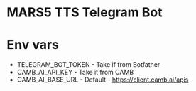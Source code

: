 # MARS5 TTS Telegram Bot

# Env vars
- TELEGRAM_BOT_TOKEN - Take if from Botfather
- CAMB_AI_API_KEY - Take it from CAMB
- CAMB_AI_BASE_URL - Default - https://client.camb.ai/apis